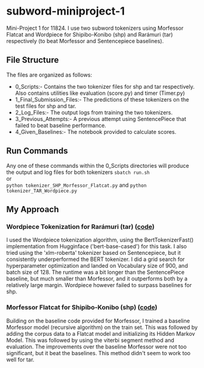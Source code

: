 # subword-miniproject-1
Mini-Project 1 for 11824. I use two subword tokenizers using Morfessor Flatcat and Wordpiece for Shipibo-Konibo (shp) and Rarámuri (tar) respectively (to beat Morfessor and Sentencepiece baselines).
 ## File Structure
The files are organized as follows:
- 0_Scripts:- Contains the two tokenizer files for shp and tar respectively. Also contains utilities like evaluation (score.py) and timer (Timer.py)
- 1_Final_Submission_Files:- The predictions of these tokenizers on the test files for shp and tar.
- 2_Log_Files:- The output logs from training the two tokenizers.
- 3_Previous_Attempts:- A previous attempt using SentencePiece that failed to beat baseline performance.
- 4_Given_Baselines:- The notebook provided to calculate scores.

 ## Run Commands
 Any one of these commands within the 0_Scripts directories will produce the output and log files for both tokenizers
`sbatch run.sh` \
or \
`python tokenizer_SHP_Morfessor_Flatcat.py` and
`python tokenizer_TAR_Wordpiece.py`

 ## My Approach
### Wordpiece Tokenization for Rarámuri (tar) ([code](https://github.com/Aadit3003/subword-miniproject-1/blob/7dd2aca9aecd7bf9b28f99a1d81c56613a8b4cd4/0_Scripts/tokenizer_TAR_Wordpiece.py))
I used the Wordpiece tokenization algorithm, using the BertTokenizerFast() implementation from Hugginface ('bert-base-cased') for this task. I also tried using the 'xlm-roberta' tokenizer based on Sentencepiece, but it consistently underperformed the BERT tokenizer. I did a grid search for hyperparameter optimization and landed on Vocabulary size of 900, and batch size of 128. The runtime was a bit longer than the SentencePiece baseline, but much smaller than Morfessor, and it outperforms both by a relatively large margin. Wordpiece however failed to surpass baselines for shp.


### Morfessor Flatcat for Shipibo-Konibo (shp) ([code](https://github.com/Aadit3003/subword-miniproject-1/blob/7dd2aca9aecd7bf9b28f99a1d81c56613a8b4cd4/0_Scripts/tokenizer_SHP_Morfessor_Flatcat.py))
Building on the baseline code provided for Morfessor, I trained a baseline Morfessor model (recursive algorithm) on the train set. This was followed by adding the corpus data to a Flatcat model and initializing its Hidden Markov Model. This was followed by using the viterbi segment method and evaluation. The improvements over the baseline Morfessor were not too significant, but it beat the baselines. This method didn't seem to work too well for tar.
